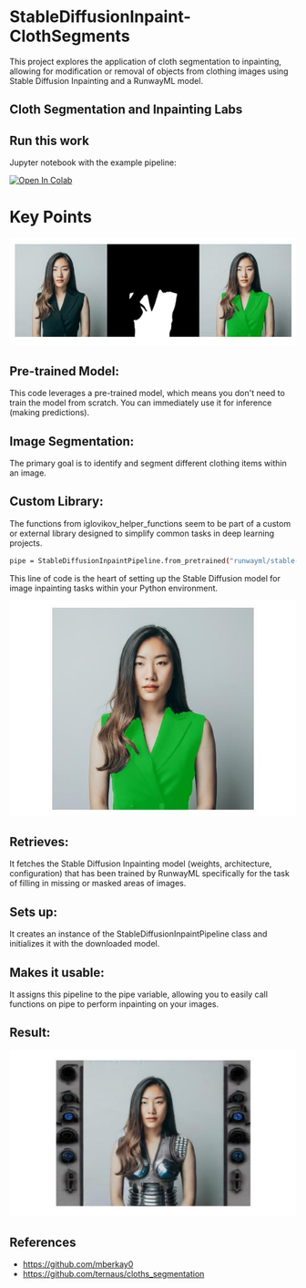 # StableDiffusionInpaint-ClothSegments
This project explores the application of cloth segmentation to inpainting, allowing for modification or removal of objects from clothing images using Stable Diffusion Inpainting and a RunwayML model.
## Cloth Segmentation and Inpainting Labs

## Run this work ##
Jupyter notebook with the example pipeline: 

[![Open In Colab](https://colab.research.google.com/assets/colab-badge.svg)](https://colab.research.google.com/drive/18gpTsNLfiXw5hADVPVUyyxVGf93SFlii?usp=sharing)

# Key Points
![](https://github.com/banyapon/StableDiffusionInpaint-ClothSegments/blob/main/images/screen1.png?raw=true)
## Pre-trained Model:
This code leverages a pre-trained model, which means you don't need to train the model from scratch. You can immediately use it for inference (making predictions).
## Image Segmentation: 
The primary goal is to identify and segment different clothing items within an image.
## Custom Library: 
The functions from iglovikov_helper_functions seem to be part of a custom or external library designed to simplify common tasks in deep learning projects.

```bash
pipe = StableDiffusionInpaintPipeline.from_pretrained("runwayml/stable-diffusion-inpainting")
```
This line of code is the heart of setting up the Stable Diffusion model for image inpainting tasks within your Python environment. 

![](https://github.com/banyapon/StableDiffusionInpaint-ClothSegments/blob/main/images/complete.jpg?raw=true)

## Retrieves:
It fetches the Stable Diffusion Inpainting model (weights, architecture, configuration) that has been trained by RunwayML specifically for the task of filling in missing or masked areas of images.
## Sets up: 
It creates an instance of the StableDiffusionInpaintPipeline class and initializes it with the downloaded model.
## Makes it usable: 
It assigns this pipeline to the pipe variable, allowing you to easily call functions on pipe to perform inpainting on your images.

## Result:
![](https://github.com/banyapon/StableDiffusionInpaint-ClothSegments/blob/main/images/download.png?raw=true)

## References
- https://github.com/mberkay0
- https://github.com/ternaus/cloths_segmentation
